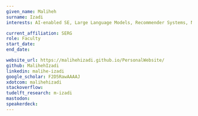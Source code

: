 ```yaml
---
given_name: Maliheh
surname: Izadi
interests: AI-enabled SE, Large Language Models, Recommender Systems, NLP

current_affiliation: SERG
role: Faculty
start_date:
end_date:

website_url: https://malihehizadi.github.io/PersonalWebsite/
github: MalihehIzadi
linkedin: malihe-izadi
google_scholar: F2D5RawAAAAJ
xdotcom: malihehizadi
stackoverflow:
tudelft_research: m-izadi
mastodon:
speakerdeck:
---
```

